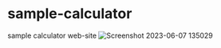 # sample-calculator
sample calculator web-site
![Screenshot 2023-06-07 135029](https://github.com/Ashwinbabukp/sample-calculator/assets/83411237/e1491a91-1566-453d-a7d1-bcabf52754ab)
